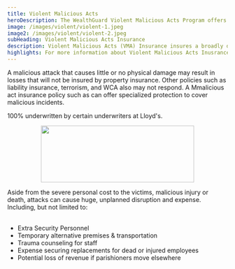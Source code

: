 ```yaml
---
title: Violent Malicious Acts
heroDescription: The WealthGuard Violent Malicious Acts Program offers malicious act insurance to help you and your facility move forward after a tragedy, homicide, nonfatal injury, or substantial damage to property.
image: /images/violent/violent-1.jpeg
image2: /images/violent/violent-2.jpeg
subHeading: Violent Malicious Acts Insurance
description: Violent Malicious Acts (VMA) Insurance insures a broadly defined extra expense for businesses that suffer an attack causing injury or death, regardless of any physical damage.
highlights: For more information about Violent Malicious Acts Inusrance, contact WealthGuard below.
---
```


<!-- Markdown generator - https://jaspervdj.be/lorem-markdownum/ -->

A malicious attack that causes little or no physical damage may result in losses that will not be insured by property insurance. Other policies such as liability insurance, terrorism, and WCA also may not respond. A Mmalicious act insurance policy such as can offer specialized protection to cover malicious incidents.

100% underwritten by certain underwriters at Lloyd's.

<img src="/images/Coverholder at Lloyds_black_rgb.png" width="350" height="130" style="display: block; margin: auto;" />

Aside from the severe personal cost to the victims, malicious injury or death, attacks can cause huge, unplanned disruption and expense. Including, but not limited to:
<br />
<br />
- Extra Security Personnel
- Temporary alternative premises & transportation
- Trauma counseling for staff
- Expense securing replacements for dead or injured employees
- Potential loss of revenue if parishioners move elsewhere
